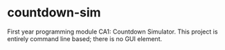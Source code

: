 # countdown-sim
First year programming module CA1: Countdown Simulator.
This project is entirely command line based; there is no GUI element.
